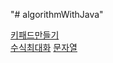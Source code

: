 "# algorithmWithJava"


[키패드만들기](./src/src/키패드만들기/)   
[수식최대화](./src/src/수식최대화/)
[문자열](./src/src/inflearn/문자열/)
